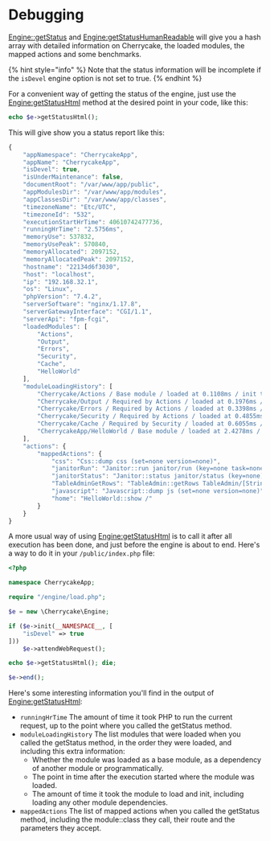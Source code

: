 # Debugging

[Engine::getStatus](../reference/core-classes/engine.md#getstatus) and [Engine:getStatusHumanReadable](../reference/core-classes/engine.md#getstatushumanreadable) will give you a hash array with detailed information on Cherrycake, the loaded modules, the mapped actions and some benchmarks.

{% hint style="info" %}
Note that the status information will be incomplete if the `isDevel` engine option is not set to true.
{% endhint %}

For a convenient way of getting the status of the engine, just use the [Engine:getStatusHtml](../reference/core-classes/engine.md#getstatushtml) method at the desired point in your code, like this:

```php
echo $e->getStatusHtml();
```

This will give show you a status report like this:

```javascript
{
    "appNamespace": "CherrycakeApp",
    "appName": "CherrycakeApp",
    "isDevel": true,
    "isUnderMaintenance": false,
    "documentRoot": "/var/www/app/public",
    "appModulesDir": "/var/www/app/modules",
    "appClassesDir": "/var/www/app/classes",
    "timezoneName": "Etc/UTC",
    "timezoneId": "532",
    "executionStartHrTime": 40610742477736,
    "runningHrTime": "2.5756ms",
    "memoryUse": 537832,
    "memoryUsePeak": 570840,
    "memoryAllocated": 2097152,
    "memoryAllocatedPeak": 2097152,
    "hostname": "22134d6f3030",
    "host": "localhost",
    "ip": "192.168.32.1",
    "os": "Linux",
    "phpVersion": "7.4.2",
    "serverSoftware": "nginx/1.17.8",
    "serverGatewayInterface": "CGI/1.1",
    "serverApi": "fpm-fcgi",
    "loadedModules": [
        "Actions",
        "Output",
        "Errors",
        "Security",
        "Cache",
        "HelloWorld"
    ],
    "moduleLoadingHistory": [
        "Cherrycake/Actions / Base module / loaded at 0.1108ms / init took 2.2079ms",
        "Cherrycake/Output / Required by Actions / loaded at 0.1976ms / init took 0.0444ms",
        "Cherrycake/Errors / Required by Actions / loaded at 0.3398ms / init took 0.0468ms",
        "Cherrycake/Security / Required by Actions / loaded at 0.4855ms / init took 0.2553ms",
        "Cherrycake/Cache / Required by Security / loaded at 0.6055ms / init took 0.0985ms",
        "CherrycakeApp/HelloWorld / Base module / loaded at 2.4278ms / init took 0.0049ms"
    ],
    "actions": {
        "mappedActions": {
            "css": "Css::dump css (set=none version=none)",
            "janitorRun": "Janitor::run janitor/run (key=none task=none isForceRun=none)",
            "janitorStatus": "Janitor::status janitor/status (key=none)",
            "TableAdminGetRows": "TableAdmin::getRows TableAdmin/[String]/getRows (additionalFillFromParameters=none)",
            "javascript": "Javascript::dump js (set=none version=none)",
            "home": "HelloWorld::show /"
        }
    }
}
```

A more usual way of using [Engine:getStatusHtml](../reference/core-classes/engine.md#getstatushtml) is to call it after all execution has been done, and  just before the engine is about to end. Here's a way to do it in your `/public/index.php` file:

```php
<?php

namespace CherrycakeApp;

require "/engine/load.php";

$e = new \Cherrycake\Engine;

if ($e->init(__NAMESPACE__, [
    "isDevel" => true
]))
    $e->attendWebRequest();

echo $e->getStatusHtml(); die;

$e->end();
```

Here's some interesting information you'll find in the output of [Engine:getStatusHtml](../reference/core-classes/engine.md#getstatushtml):

* `runningHrTime` The amount of time it took PHP to run the current request, up to the point where you called the getStatus method.
* `moduleLoadingHistory` The list modules that were loaded when you called the getStatus method, in the order they were loaded, and including this extra information:
  * Whether the module was loaded as a base module, as a dependency of another module or programmatically.
  * The point in time after the execution started where the module was loaded.
  * The amount of time it took the module to load and init, including loading any other module dependencies.
* `mappedActions` The list of mapped actions when you called the getStatus method, including the module::class they call, their route and the parameters they accept.

